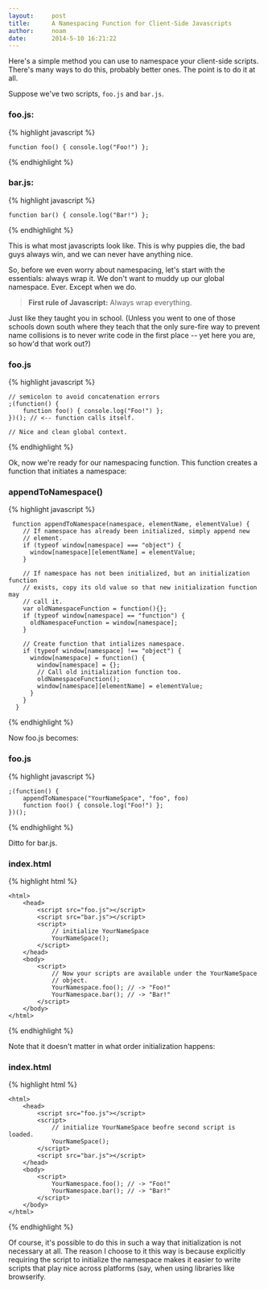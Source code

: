 ```yaml
---
layout:     post
title:      A Namespacing Function for Client-Side Javascripts
author:     noam
date:       2014-5-10 16:21:22
---
```


Here's a simple method you can use to namespace your client-side scripts.
There's many ways to do this, probably better ones. The point is to do it at
all.

Suppose we've two scripts, `foo.js` and `bar.js`.

### foo.js:

{% highlight javascript %}

    function foo() { console.log("Foo!") };

{% endhighlight %}

### bar.js:

{% highlight javascript %}

    function bar() { console.log("Bar!") };

{% endhighlight %}

This is what most javascripts look like. This is why puppies die, the
bad guys always win, and we can never have anything nice.

So, before we even worry about namespacing, let's start with the
essentials: always wrap it.
We don't want to muddy up our global namespace. Ever. Except when we do.

> **First rule of Javascript:** Always wrap everything.

Just like they taught you
in school. (Unless you went to one of those schools down south where they
teach that the only
sure-fire way to prevent name collisions is to never write code in the first
place -- yet here you are, so how'd that work out?)

### foo.js

{% highlight javascript %}

    // semicolon to avoid concatenation errors
    ;(function() {
        function foo() { console.log("Foo!") };
    })(); // <-- function calls itself.

    // Nice and clean global context.

{% endhighlight %}

Ok, now we're ready for our namespacing function. This function creates a
function that initiates a namespace:

### appendToNamespace()

{% highlight javascript %}

     function appendToNamespace(namespace, elementName, elementValue) {
        // If namespace has already been initialized, simply append new
        // element.
        if (typeof window[namespace] === "object") {
          window[namespace][elementName] = elementValue;
        }

        // If namespace has not been initialized, but an initialization function
        // exists, copy its old value so that new initialization function may
        // call it.
        var oldNamespaceFunction = function(){};
        if (typeof window[namespace] == "function") {
          oldNamespaceFunction = window[namespace];
        }

        // Create function that intializes namespace.
        if (typeof window[namespace] !== "object") {
          window[namespace] = function() {
            window[namespace] = {};
            // Call old initialization function too.
            oldNamespaceFunction();
            window[namespace][elementName] = elementValue;
          }
        }
      }

{% endhighlight %}

Now foo.js becomes:

### foo.js

{% highlight javascript %}

    ;(function() {
        appendToNamespace("YourNameSpace", "foo", foo)
        function foo() { console.log("Foo!") };
    })();

{% endhighlight %}

Ditto for bar.js.

### index.html

{% highlight html %}

    <html>
        <head>
            <script src="foo.js"></script>
            <script src="bar.js"></script>
            <script>
                // initialize YourNameSpace
                YourNameSpace();
            </script>
        </head>
        <body>
            <script>
                // Now your scripts are available under the YourNameSpace
                // object.
                YourNamespace.foo(); // -> "Foo!"
                YourNamespace.bar(); // -> "Bar!"
            </script>
        </body>
    </html>

{% endhighlight %}

Note that it doesn't matter in what order initialization happens:

### index.html

{% highlight html %}

    <html>
        <head>
            <script src="foo.js"></script>
            <script>
                // initialize YourNameSpace beofre second script is loaded.
                YourNameSpace();
            </script>
            <script src="bar.js"></script>
        </head>
        <body>
            <script>
                YourNamespace.foo(); // -> "Foo!"
                YourNamespace.bar(); // -> "Bar!"
            </script>
        </body>
    </html>

{% endhighlight %}

Of course, it's possible to do this in such a way that initialization is not
necessary at all. The reason I choose to it this way is because explicitly
requiring the script to initialize the namespace makes it easier to write
scripts that play nice across platforms (say, when using libraries
like browserify.